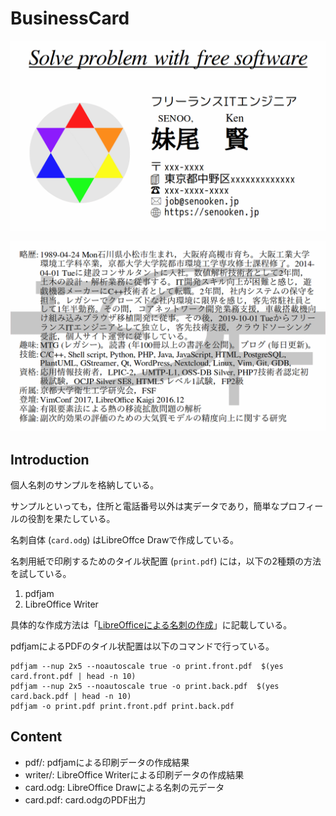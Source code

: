 # BusinessCard

![card.front](./writer/card.front.bmp)

![card.back](./writer/card.back.bmp)

## Introduction
個人名刺のサンプルを格納している。

サンプルといっても，住所と電話番号以外は実データであり，簡単なプロフィールの役割を果たしている。

名刺自体 (`card.odg`) はLibreOffce Drawで作成している。

名刺用紙で印刷するためのタイル状配置 (`print.pdf`) には，以下の2種類の方法を試している。

1. pdfjam
2. LibreOffice Writer

具体的な作成方法は「[LibreOfficeによる名刺の作成](https://senooken.jp/blog/2019/09/29/)」に記載している。

pdfjamによるPDFのタイル状配置は以下のコマンドで行っている。

```
pdfjam --nup 2x5 --noautoscale true -o print.front.pdf  $(yes card.front.pdf | head -n 10) 
pdfjam --nup 2x5 --noautoscale true -o print.back.pdf  $(yes card.back.pdf | head -n 10) 
pdfjam -o print.pdf print.front.pdf print.back.pdf
```

## Content
- pdf/: pdfjamによる印刷データの作成結果
- writer/: LibreOffice Writerによる印刷データの作成結果
- card.odg: LibreOffice Drawによる名刺の元データ
- card.pdf: card.odgのPDF出力